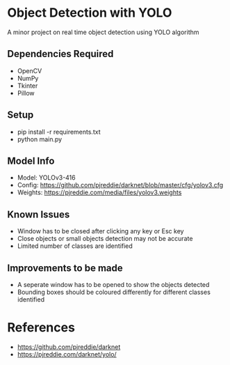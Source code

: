 # Object Detection with YOLO

A minor project on real time object detection using YOLO algorithm

## Dependencies Required

-   OpenCV
-   NumPy
-   Tkinter
-   Pillow

## Setup

-   pip install -r requirements.txt
-   python main.py

## Model Info

-   Model: YOLOv3-416
-   Config: https://github.com/pjreddie/darknet/blob/master/cfg/yolov3.cfg
-   Weights: https://pjreddie.com/media/files/yolov3.weights

## Known Issues

-   Window has to be closed after clicking any key or Esc key
-   Close objects or small objects detection may not be accurate
-   Limited number of classes are identified

## Improvements to be made

-   A seperate window has to be opened to show the objects detected
-   Bounding boxes should be coloured differently for different classes identified

# References

-   https://github.com/pjreddie/darknet
-   https://pjreddie.com/darknet/yolo/
